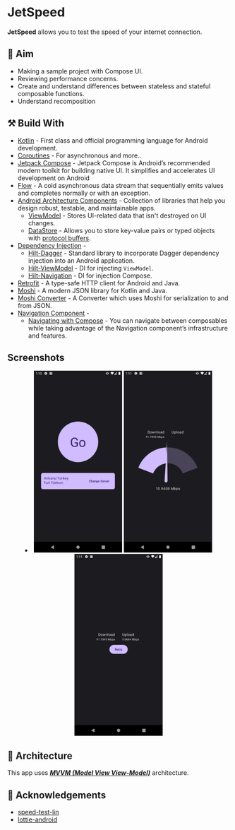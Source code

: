 # JetSpeed

**JetSpeed** allows you to test the speed of your internet connection.

## 🎯 Aim
- Making a sample project with Compose UI.
- Reviewing performance concerns.
- Create and understand differences between stateless and stateful composable functions.
- Understand recomposition

## ⚒️ Build With
- [Kotlin](https://kotlinlang.org/) - First class and official programming language for Android development.
- [Coroutines](https://kotlinlang.org/docs/reference/coroutines-overview.html) - For asynchronous and more..
- [Jetpack Compose](https://developer.android.com/jetpack/compose) - Jetpack Compose is Android’s recommended modern toolkit for building native UI. It simplifies and accelerates UI development on Android
- [Flow](https://kotlin.github.io/kotlinx.coroutines/kotlinx-coroutines-core/kotlinx.coroutines.flow/-flow/) - A cold asynchronous data stream that sequentially emits values and completes normally or with an exception.
- [Android Architecture Components](https://developer.android.com/topic/libraries/architecture) - Collection of libraries that help you design robust, testable, and maintainable apps.
    - [ViewModel](https://developer.android.com/topic/libraries/architecture/viewmodel) - Stores UI-related data that isn't destroyed on UI changes.
    - [DataStore](https://developer.android.com/topic/libraries/architecture/datastore) - Allows you to store key-value pairs or typed objects with [protocol buffers](https://developers.google.com/protocol-buffers).
- [Dependency Injection](https://developer.android.com/training/dependency-injection) -
    - [Hilt-Dagger](https://dagger.dev/hilt/) - Standard library to incorporate Dagger dependency injection into an Android application.
    - [Hilt-ViewModel](https://developer.android.com/training/dependency-injection/hilt-jetpack) - DI for injecting `ViewModel`.
    - [Hilt-Navigation](https://developer.android.com/jetpack/compose/libraries#hilt-navigation) - DI for injection Compose.
- [Retrofit](https://square.github.io/retrofit/) - A type-safe HTTP client for Android and Java.
- [Moshi](https://github.com/square/moshi) - A modern JSON library for Kotlin and Java.
- [Moshi Converter](https://github.com/square/retrofit/tree/master/retrofit-converters/moshi) - A Converter which uses Moshi for serialization to and from JSON.
- [Navigation Component](https://developer.android.com/guide/navigation/navigation-getting-started) -
    - [Navigating with Compose](https://developer.android.com/jetpack/compose/navigation) - You can navigate between composables while taking advantage of the Navigation component’s infrastructure and features.

## Screenshots
<li align= "center">
<img src="https://github.com/enciyo/JetSpeed/blob/main/s1.png?raw=true" width = "200" height="412"/> 
<img src="https://github.com/enciyo/JetSpeed/blob/main/s2.png?raw=true" width = "200" height="412"/> 
<img src="https://github.com/enciyo/JetSpeed/blob/main/s3.png?raw=true" width = "200" height="412"/> 
</li>


## 💪 **Architecture**
This app uses ***[MVVM (Model View View-Model)](https://developer.android.com/jetpack/docs/guide#recommended-app-arch)*** architecture.

## 🙏 **Acknowledgements**

- [speed-test-lin](https://github.com/bertrandmartel/speed-test-lib)
- [lottie-android](https://github.com/airbnb/lottie-android)
